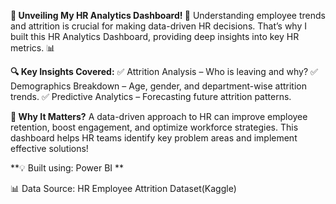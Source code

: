 **🚀 Unveiling My HR Analytics Dashboard! 🚀**
Understanding employee trends and  attrition is crucial for making data-driven HR decisions. That’s why I built this HR Analytics Dashboard, providing deep insights into key HR metrics. 📊

**🔍 Key Insights Covered:**
✅ Attrition Analysis – Who is leaving and why?
✅ Demographics Breakdown – Age, gender, and department-wise attrition trends.
✅ Predictive Analytics – Forecasting future attrition patterns.

**📌 Why It Matters?**
A data-driven approach to HR can improve employee retention, boost engagement, and optimize workforce strategies. This dashboard helps HR teams identify key problem areas 
and implement effective solutions!

**💡 Built using: Power BI **

📊 Data Source: HR Employee Attrition Dataset(Kaggle)
